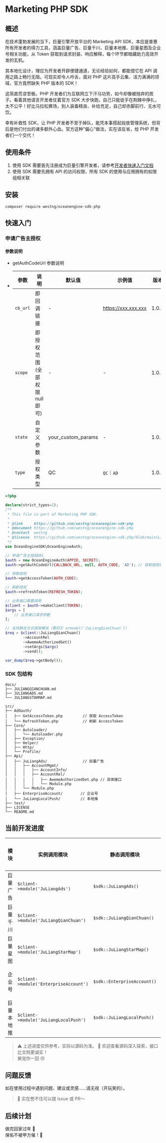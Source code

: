 # Marketing PHP SDK

## 概述

在技术蓬勃发展的当下，巨量引擎开放平台的 Marketing API SDK，本应是普惠所有开发者的得力工具，涵盖巨量广告、巨量千川、巨量本地推、巨量星图及企业号相关功能，从 Token 获取到请求封装、响应解释，每个环节都暗藏助力高效开发的玄机。

其本地化设计，理应为开发者开辟便捷通道，无论经验如何，都能借它在 API 调用之路上畅行无阻。可现实却令人咋舌，面对 PHP 这片高手云集、活力满满的领域，官方竟然缺失 PHP 版本的 SDK！

这简直荒谬至极。PHP 开发者们为互联网立下汗马功劳，如今却像被抛弃的孩子。看着其他语言开发者仗着官方 SDK 大步快跑，自己只能徒手在荆棘中挣扎，太不公平！好比马拉松赛场，别人装备精良、补给充足，自己却赤脚前行、无水可饮。

幸有补救性 SDK，让 PHP 开发者不至于掉队，能凭本事搭起投放管理系统，但背后是他们付出的诸多额外心血。官方这种"偏心"做法，实在该反省，给 PHP 开发者们一个交代！
## 使用条件

1. 使用 SDK 需要首先注册成为巨量引擎开发者，请参考[开发者快速入门文档](https://open.oceanengine.com/labels/7/docs/1696710498372623)
2. 使用 SDK 需要先拥有 API 的访问权限，所有 SDK 的使用与应用拥有的权限组相关联

## 安装

```shell
composer require westng/oceanengine-sdk-php
```

## 快速入门

### 申请广告主授权

#### 参数说明
- getAuthCodeUrl 参数说明
- | 参数     | 说明                           | 默认值             | 示例值              | 版本  |
  | -------- | ------------------------------ | ------------------ | ------------------- | ----- |
  | `cb_url` | 即回调链接                     | -                  | https://xxx.xxx.xxx | 1.0.0 |
  | `scope`  | 即授权范围(全部权限 null 即可) | -                  | -                   | 1.0.0 |
  | `state`  | 自定义参数                     | your_custom_params | -                   | 1.0.0 |
  | `type`   | 授权类型                       | QC                 | `QC`｜`AD`          | 1.0.0 |

```php
<?php

declare(strict_types=1);
/**
 * This file is part of Marketing PHP SDK.
 *
 * @link     https://github.com/westng/oceanengine-sdk-php
 * @document https://github.com/westng/oceanengine-sdk-php
 * @contact  westng
 * @license  https://github.com/westng/oceanengine-sdk-php/blob/main/LICENSE
 */
use OceanEngineSDK\OceanEngineAuth;

// 申请广告主授权URL
$auth = new OceanEngineAuth(APPID, SECRET);
$auth->getAuthCodeUrl(CALLBACK_URL, null, AUTH_CODE, 'AD'); // 获取授权码链接

// 获取授权
$auth->getAccessToken(AUTH_CODE);

// 刷新授权
$auth->refreshToken(REFRESH_TOKEN);

// 业务接口需要调用
$client = $auth->makeClient(TOKEN);
$args = [
    // 业务接口请求参数
];

// 支持静态方式调用模块（等同于 ormodel('JuLiangQianChuan')）
$req = $client::JuLiangQianChuan()
        ->AccountRel
        ->AwemeAuthorizedGet()
        ->setArgs($args)
        ->send();

var_dump($req->getBody());
```

### SDK 包结构

```
docs/
├── JULIANGQIANCHUAN.md
├── JULIANGADS.md
└── JULIANGSTARMAP.md

src/
├── AdOauth/
│   ├── GetAccessToken.php         // 获取 AccessToken
│   └── RefreshToken.php           // 刷新 AccessToken
├── Core/
│   ├── Autoloader/
│   │   └── Autoloader.php
│   ├── Exception/
│   ├── Helper/
│   ├── Http/
│   └── Profile/
├── Api/
│   ├── JuLiangAds/                // 巨量广告
│   │   ├── AccountMgmt/
│   │   │   ├── AccountInfo/
│   │   │   ├── AccountRel/
│   │   │   │   ├── AwemeAuthorizedGet.php // 具体接口
│   │   │   │   └── Module.php
│   │   └── Module.php
│   ├── EnterpriseAccount/        // 企业号
│   └── JuLiangLocalPush/         // 本地推
├── test/
├── LICENSE
└── README.md
```

## 当前开发进度

| 模块         | 实例调用模块              | 静态调用模块                   | 状态       | 文档链接                         |
|--------------|---------------------------------|--------------------------------|------------|----------------------------------|
| 巨量广告     | `$client->module('JuLiangAds')`          | `$sdk::JuLiangAds()`           | ✅ 已完成  | [点击查看](docs/JULIANGADS.md)  |
| 巨量千川     | `$client->module('JuLiangQianChuan')`    | `$sdk::JuLiangQianChuan()`     | ✅ 已完成  | [点击查看](docs/JULIANGQIANCHUAN.md) |
| 巨量星图     | `$client->module('JuLiangStarMap')`      | `$sdk::JuLiangStarMap()`       | ✅ 已完成  | [点击查看](docs/JULIANGSTARMAP.md)   |
| 企业号       | `$client->module('EnterpriseAccount')`   | `$sdk::EnterpriseAccount()`    | ⏳ 开发中 | -                                |
| 巨量本地推   | `$client->module('JuLiangLocalPush')`    | `$sdk::JuLiangLocalPush()`     | ⏳ 开发中 | -                                |

> ⚠️ 上述进度仅供参考，实际以源码为准。
> 🧠 欢迎查看源码深入探索，接口比文档更诚实！  
> 舅宠你一回 😠

## 问题反馈

如在使用过程中遇到问题、建议或灵感……请无视（开玩笑的）。
>📨 实在憋不住可以提 Issue 或 PR～

## 后续计划

做完回家过年 🧨  
保佑不被甲方催！🙏
